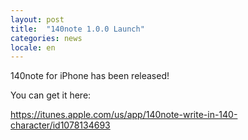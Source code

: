 ```yaml
---
layout: post
title:  "140note 1.0.0 Launch"
categories: news
locale: en
---
```


140note for iPhone has been released!

You can get it here:

<https://itunes.apple.com/us/app/140note-write-in-140-character/id1078134693>
